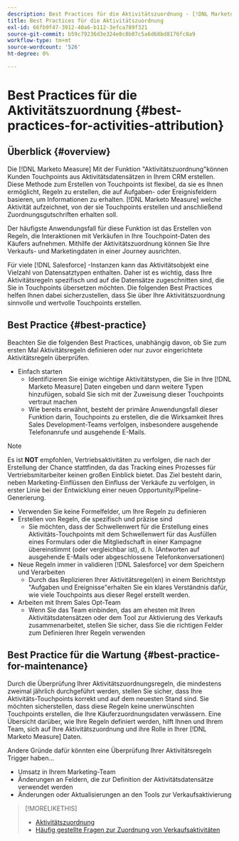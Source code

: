 ```yaml
---
description: Best Practices für die Aktivitätszuordnung - [!DNL Marketo Measure] - Produktdokumentation
title: Best Practices für die Aktivitätszuordnung
exl-id: 66fb9f47-3912-40a6-b112-3efca789f321
source-git-commit: b59c79236d3e324e8c8b07c5a6d68bd8176fc8a9
workflow-type: tm+mt
source-wordcount: '526'
ht-degree: 0%

---
```


# Best Practices für die Aktivitätszuordnung {#best-practices-for-activities-attribution}

## Überblick {#overview}

Die [!DNL Marketo Measure] Mit der Funktion &quot;Aktivitätszuordnung&quot;können Kunden Touchpoints aus Aktivitätsdatensätzen in Ihrem CRM erstellen. Diese Methode zum Erstellen von Touchpoints ist flexibel, da sie es Ihnen ermöglicht, Regeln zu erstellen, die auf Aufgaben- oder Ereignisfeldern basieren, um Informationen zu erhalten. [!DNL Marketo Measure] welche Aktivität aufzeichnet, von der sie Touchpoints erstellen und anschließend Zuordnungsgutschriften erhalten soll.

Der häufigste Anwendungsfall für diese Funktion ist das Erstellen von Regeln, die Interaktionen mit Verkäufen in Ihre Touchpoint-Daten des Käufers aufnehmen. Mithilfe der Aktivitätszuordnung können Sie Ihre Verkaufs- und Marketingdaten in einer Journey ausrichten.

Für viele [!DNL Salesforce] -Instanzen kann das Aktivitätsobjekt eine Vielzahl von Datensatztypen enthalten. Daher ist es wichtig, dass Ihre Aktivitätsregeln spezifisch und auf die Datensätze zugeschnitten sind, die Sie in Touchpoints übersetzen möchten. Die folgenden Best Practices helfen Ihnen dabei sicherzustellen, dass Sie über Ihre Aktivitätszuordnung sinnvolle und wertvolle Touchpoints erstellen.

## Best Practice {#best-practice}

Beachten Sie die folgenden Best Practices, unabhängig davon, ob Sie zum ersten Mal Aktivitätsregeln definieren oder nur zuvor eingerichtete Aktivitätsregeln überprüfen.

* Einfach starten
   * Identifizieren Sie einige wichtige Aktivitätstypen, die Sie in Ihre [!DNL Marketo Measure] Daten eingeben und dann weitere Typen hinzufügen, sobald Sie sich mit der Zuweisung dieser Touchpoints vertraut machen
   * Wie bereits erwähnt, besteht der primäre Anwendungsfall dieser Funktion darin, Touchpoints zu erstellen, die die Wirksamkeit Ihres Sales Development-Teams verfolgen, insbesondere ausgehende Telefonanrufe und ausgehende E-Mails.

>[!NOTE]
>
>Es ist **NOT** empfohlen, Vertriebsaktivitäten zu verfolgen, die nach der Erstellung der Chance stattfinden, da das Tracking eines Prozesses für Vertriebsmitarbeiter keinen großen Einblick bietet. Das Ziel besteht darin, neben Marketing-Einflüssen den Einfluss der Verkäufe zu verfolgen, in erster Linie bei der Entwicklung einer neuen Opportunity/Pipeline-Generierung.

* Verwenden Sie keine Formelfelder, um Ihre Regeln zu definieren
* Erstellen von Regeln, die spezifisch und präzise sind
   * Sie möchten, dass der Schwellenwert für die Erstellung eines Aktivitäts-Touchpoints mit dem Schwellenwert für das Ausfüllen eines Formulars oder die Mitgliedschaft in einer Kampagne übereinstimmt (oder vergleichbar ist), d. h. (Antworten auf ausgehende E-Mails oder abgeschlossene Telefonkonversationen)
* Neue Regeln immer in validieren [!DNL Salesforce] vor dem Speichern und Verarbeiten
   * Durch das Replizieren Ihrer Aktivitätsregel(en) in einem Berichtstyp &quot;Aufgaben und Ereignisse&quot;erhalten Sie ein klares Verständnis dafür, wie viele Touchpoints aus dieser Regel erstellt werden.
* Arbeiten mit Ihrem Sales Opt-Team
   * Wenn Sie das Team einbinden, das am ehesten mit Ihren Aktivitätsdatensätzen oder dem Tool zur Aktivierung des Verkaufs zusammenarbeitet, stellen Sie sicher, dass Sie die richtigen Felder zum Definieren Ihrer Regeln verwenden

## Best Practice für die Wartung {#best-practice-for-maintenance}

Durch die Überprüfung Ihrer Aktivitätszuordnungsregeln, die mindestens zweimal jährlich durchgeführt werden, stellen Sie sicher, dass Ihre Aktivitäts-Touchpoints korrekt und auf dem neuesten Stand sind. Sie möchten sicherstellen, dass diese Regeln keine unerwünschten Touchpoints erstellen, die Ihre Käuferzuordnungsdaten verwässern. Eine Übersicht darüber, wie Ihre Regeln definiert werden, hilft Ihnen und Ihrem Team, sich auf Ihre Aktivitätszuordnung und ihre Rolle in Ihrer [!DNL Marketo Measure] Daten.

Andere Gründe dafür könnten eine Überprüfung Ihrer Aktivitätsregeln Trigger haben...

* Umsatz in Ihrem Marketing-Team
* Änderungen an Feldern, die zur Definition der Aktivitätsdatensätze verwendet werden
* Änderungen oder Aktualisierungen an den Tools zur Verkaufsaktivierung

>[!MORELIKETHIS]
>
>* [Aktivitätszuordnung](/help/advanced-marketo-measure-features/activities-attribution/salesforce-activities-attribution.md)
>* [Häufig gestellte Fragen zur Zuordnung von Verkaufsaktivitäten](/help/advanced-marketo-measure-features/activities-attribution/activities-attribution-faq.md)


